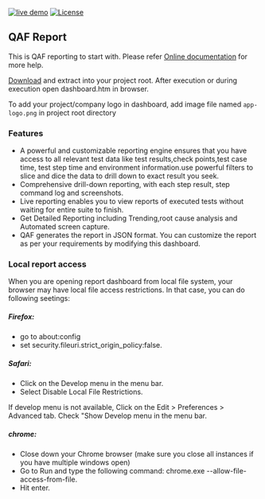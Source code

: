 [![live demo](https://img.shields.io/static/v1?label=Dashboard&message=Live%20Demo&color=pista)](https://qmetry.github.io/qaf/latest/dashboard.htm)
[![License](https://img.shields.io/github/license/infostretch/qaf-report.svg)](http://www.opensource.org/licenses/mit-license.php)

## QAF Report 

This is QAF reporting to start with. Please refer [Online documentation](https://qmetry.github.io/qaf/latest/qaf_reporting.html) for more help.

[Download](https://github.com/infostretch/qaf-report/archive/master.zip) and extract into your project root. After execution or during execution open dashboard.htm in browser. 

To add your project/company logo in dashboard, add image file named `app-logo.png` in project root directory

### Features
 
<ul>
<li>A powerful and customizable reporting engine ensures that you have access to all relevant test data like test results,check points,test case time, test step time and environment information.use powerful filters to slice and dice the data to drill down to exact result you seek.</li>
<li>Comprehensive drill-down reporting, with each step result, step command log and screenshots.</li>
<li>Live reporting enables you to view reports of executed tests without waiting for entire suite to finish.</li>
<li>Get Detailed Reporting including Trending,root cause analysis and Automated screen capture.</li>
<li>QAF generates the report in JSON format. You can customize the report as per your requirements by modifying this dashboard.</li>
</ul>

### Local report access
When you are opening report dashboard from local file system, your browser may have local file access restrictions. In that case, you can do following seetings:

##### Firefox:
 - go to about:config
 - set security.fileuri.strict_origin_policy:false. 
##### Safari:
 - Click on the Develop menu in the menu bar. 
 - Select Disable Local File Restrictions.
 
If develop menu is not available, Click on the Edit > Preferences > Advanced tab. Check "Show Develop menu in the menu bar.

##### chrome:
 - Close down your Chrome browser (make sure you close all instances if you have multiple windows open)
 - Go to Run and type the following command: chrome.exe --allow-file-access-from-file.
 - Hit enter.
